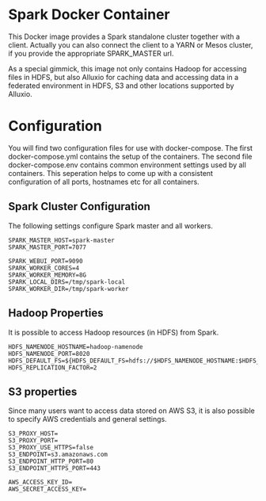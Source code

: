 # Spark Docker Container

This Docker image provides a Spark standalone cluster together with a client. Actually you can also connect the client
to a YARN or Mesos cluster, if you provide the appropriate SPARK_MASTER url.

As a special gimmick, this image not only contains Hadoop for accessing files in HDFS, but also Alluxio for caching
data and accessing data in a federated environment in HDFS, S3 and other locations supported by Alluxio.

# Configuration

You will find two configuration files for use with docker-compose. The first docker-compose.yml contains the setup of
the containers. The second file docker-compose.env  contains common environment settings used by all containers. This
seperation helps to come up with a consistent configuration of all ports, hostnames etc for all containers.

## Spark Cluster Configuration

The following settings configure Spark master and all workers.

    SPARK_MASTER_HOST=spark-master
    SPARK_MASTER_PORT=7077

    SPARK_WEBUI_PORT=9090
    SPARK_WORKER_CORES=4
    SPARK_WORKER_MEMORY=8G
    SPARK_LOCAL_DIRS=/tmp/spark-local
    SPARK_WORKER_DIR=/tmp/spark-worker

## Hadoop Properties

It is possible to access Hadoop resources (in HDFS) from Spark. 

    HDFS_NAMENODE_HOSTNAME=hadoop-namenode
    HDFS_NAMENODE_PORT=8020
    HDFS_DEFAULT_FS=${HDFS_DEFAULT_FS=hdfs://$HDFS_NAMENODE_HOSTNAME:$HDFS_NAMENODE_PORT}
    HDFS_REPLICATION_FACTOR=2

## S3 properties

Since many users want to access data stored on AWS S3, it is also possible to specify AWS credentials and general
settings.

    S3_PROXY_HOST=
    S3_PROXY_PORT=
    S3_PROXY_USE_HTTPS=false
    S3_ENDPOINT=s3.amazonaws.com
    S3_ENDPOINT_HTTP_PORT=80
    S3_ENDPOINT_HTTPS_PORT=443

    AWS_ACCESS_KEY_ID=
    AWS_SECRET_ACCESS_KEY=
